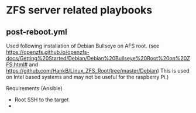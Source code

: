 # ZFS server related playbooks

## post-reboot.yml

Used following installation of Debian Bullseye on AFS root. (see <https://openzfs.github.io/openzfs-docs/Getting%20Started/Debian/Debian%20Bullseye%20Root%20on%20ZFS.html#> and <https://github.com/HankB/Linux_ZFS_Root/tree/master/Debian>) This is used on Intel based systems and may not be useful for the raspberry Pi.)

Requirements (Ansible)

* Root SSH to the target
* 